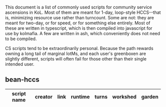 This document is a list of commonly used scripts for community service ascensions in KoL. Most of them are meant for 1-day, loop-style HCCS--that is, minimizing resource use rather than turncount. Some are not: they are meant for two-day, or for speed, or for something else entirely. Most of these are written in typescript, which is then compiled into javascript for use by kolmafia. A few are written in ash, which conveniently does not need to be compiled.

CS scripts tend to be extraordinarily personal. Because the path rewards owning a long tail of marginal IotMs, and each user's greenboxen are slightly different, scripts will often fail for those other than their single intended user.

## bean-hccs
| script name | creator | link | runtime | turns | workshed | garden |
| ------------|---------|------|---------|-------|----------|--------|



